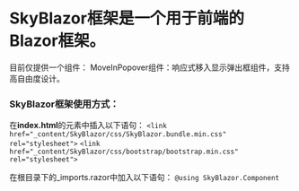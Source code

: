﻿# SkyBlazor框架是一个用于前端的Blazor框架。
目前仅提供一个组件：
MoveInPopover组件：响应式移入显示弹出框组件，支持高自由度设计。


### SkyBlazor框架使用方式：
在**index.html**的<head>元素中插入以下语句：
`<link href="_content/SkyBlazor/css/SkyBlazor.bundle.min.css" rel="stylesheet">`
`<link href="_content/SkyBlazor/css/bootstrap/bootstrap.min.css" rel="stylesheet">`

在根目录下的_imports.razor中加入以下语句：
`@using SkyBlazor.Component`